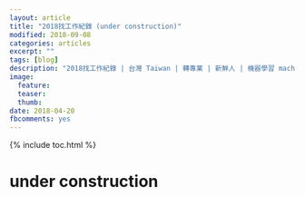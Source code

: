 ```yaml
---
layout: article
title: "2018找工作紀錄 (under construction)"
modified: 2018-09-08
categories: articles
excerpt: ""
tags: [blog]
description: "2018找工作紀錄 | 台灣 Taiwan | 轉專業 | 新鮮人 | 機器學習 machine learning 深度學習 deep learning 機器視覺 computer vision | Wei-Hsiang Wang's Website"
image:
  feature:
  teaser:
  thumb:
date: 2018-04-20
fbcomments: yes
---
```


{% include toc.html %}

# under construction
